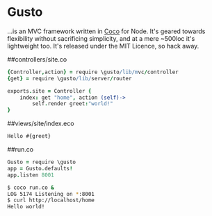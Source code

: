 Gusto
=====
...is an MVC framework written in [Coco](http://github.com/satyr/coco) for Node. It's geared towards flexibility without sacrificing simplicity, and at a mere ~500loc it's lightweight too. It's released under the MIT Licence, so hack away.

##controllers/site.co
```coffeescript
{Controller,action} = require \gusto/lib/mvc/controller
{get} = require \gusto/lib/server/router

exports.site = Controller {
	index: get "home", action (self)->
		self.render greet:"world!"
}
```
##views/site/index.eco
```html
Hello #{greet}
```
##run.co
```coffeescript
Gusto = require \gusto
app = Gusto.defaults!
app.listen 8001
```

```bash
$ coco run.co &
LOG	5174 Listening on *:8001
$ curl http://localhost/home
Hello world!
```